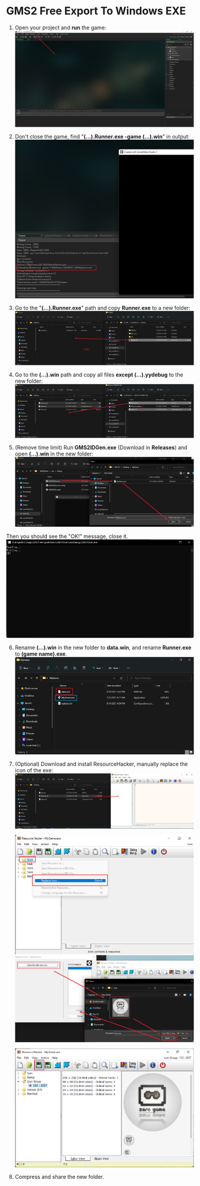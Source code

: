 # GMS2 Free Export To Windows EXE

1. Open your project and **run** the game:![image-20210811164516609](README.assets\image-20210811164516609.png)

2. Don't close the game, find "**(...).Runner.exe -game (...).win**" in output:![image-20210811165454546](README.assets\image-20210811165454546.png)
3. Go to the "**(...).Runner.exe**" path and copy **Runner.exe** to a new folder:![image-20210811165557493](README.assets\image-20210811165557493.png)

4. Go to the **(...).win** path and copy all files **except (...).yydebug** to the new folder:![image-20210811165836240](README.assets\image-20210811165836240.png)

5.  (Remove time limit) Run **GMS2IDGen.exe** (Download in **Releases**) and open **(...).win** in the new folder:![image-20210811170251127](README.assets\image-20210811170251127.png)

   Then you should see the "OK!" message, close it.![image-20210811170423445](README.assets\image-20210811170423445.png)

   6. Rename **(...).win** in the new folder to **data.win**, and rename **Runner.exe** to **(game name).exe**.![image-20210811170801278](README.assets\image-20210811170801278.png)

   7. (Optional) Download and install ResourceHacker, manually replace the icon of the exe:![image-20210811171448633](README.assets\image-20210811171448633.png)

      ![image-20210811171518495](README.assets\image-20210811171518495.png)![image-20210811171621193](README.assets\image-20210811171621193.png)

      ![image-20210811171639535](README.assets\image-20210811171639535.png)

      

   8. Compress and share the new folder.
